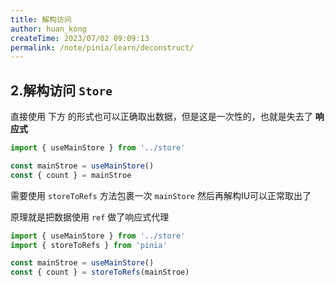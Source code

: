 ```yaml
---
title: 解构访问
author: huan_kong
createTime: 2023/07/02 09:09:13
permalink: /note/pinia/learn/deconstruct/
---
```


## 2.解构访问 `Store`

直接使用 下方 的形式也可以正确取出数据，但是这是一次性的，也就是失去了 **响应式**

~~~typescript
import { useMainStore } from '../store'

const mainStroe = useMainStore()
const { count } = mainStroe
~~~

需要使用 `storeToRefs` 方法包裹一次 `mainStore` 然后再解构IU可以正常取出了

原理就是把数据使用 `ref` 做了响应式代理

~~~typescript
import { useMainStore } from '../store'
import { storeToRefs } from 'pinia'

const mainStroe = useMainStore()
const { count } = storeToRefs(mainStroe)
~~~
